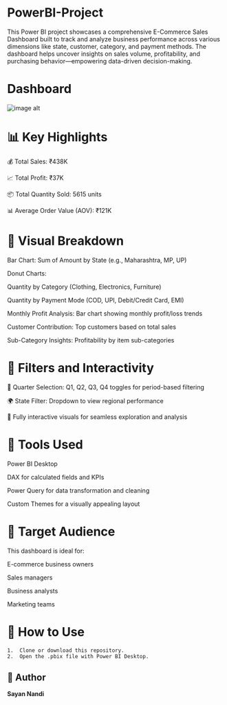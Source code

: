 # PowerBI-Project
This Power BI project showcases a comprehensive E-Commerce Sales Dashboard built to track and analyze business performance across various dimensions like state, customer, category, and payment methods. The dashboard helps uncover insights on sales volume, profitability, and purchasing behavior—empowering data-driven decision-making.

# Dashboard	
 ![image alt]()

# 📊 Key Highlights
💰 Total Sales: ₹438K

📈 Total Profit: ₹37K

📦 Total Quantity Sold: 5615 units

📊 Average Order Value (AOV): ₹121K

# 📍 Visual Breakdown
Bar Chart: Sum of Amount by State (e.g., Maharashtra, MP, UP)

Donut Charts:

Quantity by Category (Clothing, Electronics, Furniture)

Quantity by Payment Mode (COD, UPI, Debit/Credit Card, EMI)

Monthly Profit Analysis: Bar chart showing monthly profit/loss trends

Customer Contribution: Top customers based on total sales

Sub-Category Insights: Profitability by item sub-categories

# 🧩 Filters and Interactivity
📅 Quarter Selection: Q1, Q2, Q3, Q4 toggles for period-based filtering

🌍 State Filter: Dropdown to view regional performance

🔄 Fully interactive visuals for seamless exploration and analysis

# 🧰 Tools Used
Power BI Desktop

DAX for calculated fields and KPIs

Power Query for data transformation and cleaning

Custom Themes for a visually appealing layout

# 👥 Target Audience
This dashboard is ideal for:

E-commerce business owners

Sales managers

Business analysts

Marketing teams

# 🚀 How to Use
	1.	Clone or download this repository.
	2.	Open the .pbix file with Power BI Desktop.

## 👤 Author
**Sayan Nandi** 
